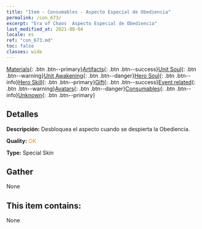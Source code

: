 ```yaml
---
title: "Item - Consumables - Aspecto Especial de Obediencia"
permalink: /con_673/
excerpt: "Era of Chaos  Aspecto Especial de Obediencia"
last_modified_at: 2021-08-04
locale: es
ref: "con_673.md"
toc: false
classes: wide
---
```

 [Materials](/ItemsES/){: .btn .btn--primary}[Artifacts](/ItemsES/Artifacts/){: .btn .btn--success}[Unit Soul](/ItemsES/UnitSoul/){: .btn .btn--warning}[Unit Awakening](/ItemsES/UnitAwakening/){: .btn .btn--danger}[Hero Soul](/ItemsES/HeroSoul/){: .btn .btn--info}[Hero Skill](/ItemsES/HeroSkill/){: .btn .btn--primary}[Gift](/ItemsES/Gift/){: .btn .btn--success}[Event related](/ItemsES/Events/){: .btn .btn--warning}[Avatars](/ItemsES/Avatars/){: .btn .btn--danger}[Consumables](/ItemsES/Consumables/){: .btn .btn--info}[Unknown](/ItemsES/Unknown/){: .btn .btn--primary}

## Detalles
 **Descripción:** Desbloquea el aspecto cuando se despierta la Obediencia.

 **Quality:** <span style="color: #FF8C00">OK</span>

 **Type:** Special Skin

## Gather

  None

## This item contains:

  None

